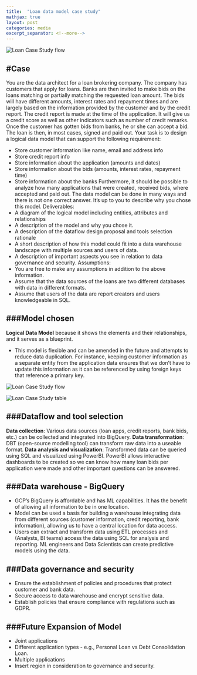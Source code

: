 ```yaml
---
title:  "Loan data model case study"
mathjax: true
layout: post
categories: media
excerpt_separator: <!--more-->
---
```

![Loan Case Study flow]({{site.baseurl}}/assets/Images/Loancasestudy.jpg)

<!--more-->
#Case
---

You are the data architect for a loan brokering company. The company has customers that apply for loans. Banks are then invited to make bids on the loans matching or partially matching the requested loan amount. The bids will have different amounts, interest rates and repayment times and are largely based on the information provided by the customer and by the credit report. The credit report is made at the time of the application. It will give us a credit score as well as other indicators such as number of credit remarks. Once the customer has gotten bids from banks, he or she can accept a bid. The loan is then, in most cases, signed and paid out. Your task is to design a logical data model that can support the following requirement:
- Store customer information like name, email and address info
- Store credit report info
- Store information about the application (amounts and dates)
- Store information about the bids (amounts, interest rates, repayment time)
- Store information about the banks
Furthermore, it should be possible to analyze how many applications that were created, received bids, where accepted and paid out. The data model can be done in many ways and there is not one correct answer. It’s up to you to describe why you chose this model.
Deliverables:
- A diagram of the logical model including entities, attributes and relationships
- A description of the model and why you chose it.
- A description of the dataflow design proposal and tools selection rationale
- A short description of how this model could fit into a data warehouse landscape with multiple sources and users of data.
- A description of important aspects you see in relation to data governance and security.
Assumptions:
- You are free to make any assumptions in addition to the above information.
- Assume that the data sources of the loans are two different databases with data in different formats.
- Assume that users of the data are report creators and users knowledgeable in SQL.

###Model chosen
---
**Logical Data Model** because it shows the elements and their relationships, and it serves as a blueprint. 
- This model is flexible and can be amended in the future and attempts to reduce data duplication. For instance, keeping customer information as a separate entity from the application data ensures that we don’t have to update this information as it can be referenced by using foreign keys that reference a primary key.

![Loan Case Study flow]({{site.baseurl}}/assets/Images/Loancasestudy.jpg)

![Loan Case Study table]({{site.baseurl}}/assets/Images/Loancasestudy1.jpg)

###Dataflow and tool selection
---

**Data collection**: Various data sources (loan apps, credit reports, bank bids, etc.) can be collected and integrated into BigQuery.
**Data transformation**: DBT (open-source modelling tool) can transform raw data into a useable format.
**Data analysis and **visualization****: Transformed data can be queried using SQL and visualized using PowerBI. PowerBI allows interactive dashboards to be created so we can know how many loan bids per application were made and other important questions can be answered.

###Data warehouse - BigQuery 
---

- GCP’s BigQuery is affordable and has ML capabilities. It has the benefit of allowing all information to be in one location. 
- Model can be used a basis for building a warehouse integrating data from different sources (customer information, credit reporting, bank information), allowing us to have a central location for data access. 
- Users can extract and transform data using ETL processes and (Analysts, BI teams) access the data using SQL for analysis and reporting. ML engineers and Data Scientists can create predictive models using the data.

###Data governance and security
---
- Ensure the establishment of policies and procedures that protect customer and bank data. 
- Secure access to data warehouse and encrypt sensitive data.
- Establish policies that ensure compliance with regulations such as GDPR.

###Future Expansion of Model
---
- Joint applications
- Different application types -
e.g., Personal Loan vs Debt Consolidation Loan.
- Multiple applications
- Insert region in consideration to governance and security.
